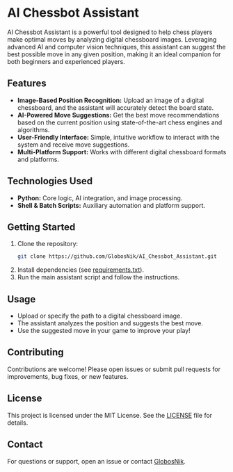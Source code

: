 # AI Chessbot Assistant

AI Chessbot Assistant is a powerful tool designed to help chess players make optimal moves by analyzing digital chessboard images. Leveraging advanced AI and computer vision techniques, this assistant can suggest the best possible move in any given position, making it an ideal companion for both beginners and experienced players.

## Features

- **Image-Based Position Recognition:** Upload an image of a digital chessboard, and the assistant will accurately detect the board state.
- **AI-Powered Move Suggestions:** Get the best move recommendations based on the current position using state-of-the-art chess engines and algorithms.
- **User-Friendly Interface:** Simple, intuitive workflow to interact with the system and receive move suggestions.
- **Multi-Platform Support:** Works with different digital chessboard formats and platforms.

## Technologies Used

- **Python:** Core logic, AI integration, and image processing.
- **Shell & Batch Scripts:** Auxiliary automation and platform support.

## Getting Started

1. Clone the repository:
   ```bash
   git clone https://github.com/GlobosNik/AI_Chessbot_Assistant.git
   ```
2. Install dependencies (see [requirements.txt](requirements.txt)).
3. Run the main assistant script and follow the instructions.

## Usage

- Upload or specify the path to a digital chessboard image.
- The assistant analyzes the position and suggests the best move.
- Use the suggested move in your game to improve your play!

## Contributing

Contributions are welcome! Please open issues or submit pull requests for improvements, bug fixes, or new features.

## License

This project is licensed under the MIT License. See the [LICENSE](LICENSE) file for details.

## Contact

For questions or support, open an issue or contact [GlobosNik](https://github.com/GlobosNik).
